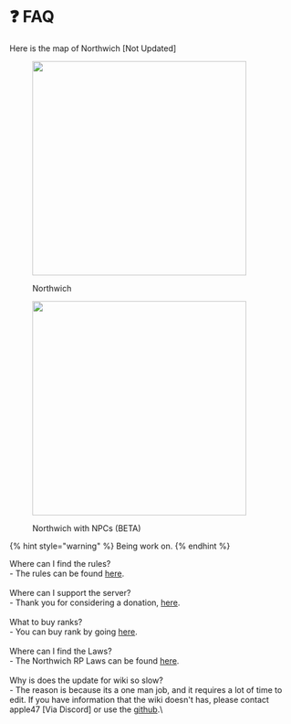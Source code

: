 # ❓ FAQ

Here is the map of Northwich \[Not Updated]

<div align="left" data-full-width="true">

<figure><img src="../.gitbook/assets/Map.png" alt="" width="375"><figcaption><p>Northwich</p></figcaption></figure>

 

<figure><img src="../.gitbook/assets/image_2023-07-22_132648318.png" alt="" width="375"><figcaption><p>Northwich with NPCs (BETA)</p></figcaption></figure>

</div>

{% hint style="warning" %}
Being work on.
{% endhint %}

Where can I find the rules?\
\- The rules can be found [here](https://docs.google.com/document/d/1UVJA9mqcAhY-b6Jk1aHfjrTffg0Fv4luta-QvPkOAGU/edit?usp=sharing).\
\
Where can I support the server?\
\- Thank you for considering a donation, [here](https://ko-fi.com/northwich).\
\
What to buy ranks?\
\- You can buy rank by going  [here](https://store.northwichrp.com).\
\
Where can I find the Laws?\
\- The Northwich RP Laws can be found [here](https://docs.google.com/document/d/1\_PdIbwFL4SzmiZMfPgcp6xFsFX-uKJLkpz7hvzlQ\_O0/edit?usp=sharing).\
\
Why is does the update for wiki so slow?\
\- The reason is because its a one man job, and it requires a lot of time to edit. If you have information that the wiki doesn't has, please contact apple47 \[Via Discord] or use the [github](https://github.com/Apple2452424/GitBook/issues).\
